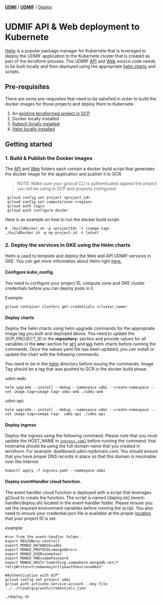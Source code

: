 [**UDMI**](../) / [**UDMIF**](./) / [Deploy](#)

# UDMIF API & Web deployment to Kubernete

[Helm](https://helm.sh/) is a popular package manager for Kubernete that is leveraged to deploy the UDMIF application to the Kubernete cluster that is created as part of the terraform process. The UDMIF [API](./api) and [Web](./web) source code needs to be built locally and then deployed using the appropriate [helm charts](./helm) and scripts.

## Pre-requisites
There are some pre-requisites that need to be satisfied in order to build the docker images for those projects and deploy them to Kubernete.

1. An [existing terraformed project in GCP](../docs/cloud/gcp/terraform.md)
2. Docker locally installed
3. [Kubectl locally installed](https://kubernetes.io/docs/tasks/tools/)
4. [Helm locally installed](https://helm.sh/docs/intro/install/)

## Getting started

### 1. Build & Publish the Docker images

 The [API](./api) and [Web](./web) folders each contain a docker build script that generates the docker image for the application and publish it to GCR. 
 
 > NOTE: Make sure your gcloud CLI is authenticated against the project you will be using in GCP and properly configured.
 ```
  gcloud config set project <project_id>
  gcloud config set compute/zone <region>
  gcloud auth login
  gcloud auth configure-docker
 ```
 
 Here is an example on how to run the docker build script:

 ```
# ./buildDocker.sh -p <projectId> -t <image-tag>
./buildDocker.sh -p my-project-id -t latest
 ```

### 2. Deploy the services in GKE using the Helm charts

Helm is used to template and deploy the Web and API UDMIF services in GKE. You can get more information about Helm right [here.](https://helm.sh/)

#### Configure kube_config.

You need to configure your project ID, compute zone and GKE cluster credentials before you can deploy pods in it. 

   Example:
   ```
   gcloud container clusters get-credentials <cluster_name>
   ```

 #### Deploy charts
 Deploy the helm charts using helm upgrade commands for the appropriate image tag you built and deployed above. You need to update the GCP_PROJECT_ID in the **repository:** section and provide values for all variables in the **env:** section for [`API`](./helm/udmi-api) and [`Web`](./helm/udmi-web) helm charts before running the commands. Once the values.yaml file has been updated, you can install or update the chart with the following commands.

   You need to be in the  [helm](./helm) directory before issuing the commands. Image Tag should be a tag that was pushed to GCR in the docker build phase. 

   udmi-web:
   ```
   helm upgrade --install --debug --namespace udmi --create-namespace --set image.tag=<image tag> udmi-web ./udmi-web
   ```

   udmi-api:
   ```
   helm upgrade --install --debug --namespace udmi --create-namespace --set image.tag=<image tag>  udmi-api ./udmi-api
   ```

 #### Deploy ingress
 Deploy the ingress using the following command. Please note that you must update the HOST_NAME in [`ingress.yaml`](./ingress.yaml) before running the command. that hostname should be using the full domain name that you created in terraform. For example: dashboard.udmi.mydomain.com. You should ensure that you have proper DNS records in place so that this domain is resolvable over the internet.

   ```
   kubectl apply -f ingress.yaml --namespace udmi
   ```

#### Deploy eventHandler cloud function.

The event handler cloud function is deployed with a script that leverages gCloud to create the function. The script is named [deploy.sh] (event-handler/deploy.sh) located in the event-handler folder. Please ensure you set the required environment variables before running the script. You also need to ensure your credential.json file is available at the proper [location](../cloud/gcp/auth/) that your project ID is set.

example:
```
#run from the event-handler folder.
export REGION=us-central1
export MONGO_DATABASE=udmi
export MONGO_PROTOCOL=mongodb+srv
export MONGO_USER=someUser
export MONGO_PWD=somePassword
export MONGO_HOST="something.somewhere.mongodb.net/?retryWrites=true&w=majority&authSource=admin"

#Authentication with GCP"
gcloud config set project udmi
gcloud auth activate-service-account --key-file ../../cloud/gcp/auth/credentials.json

./deploy.sh
```